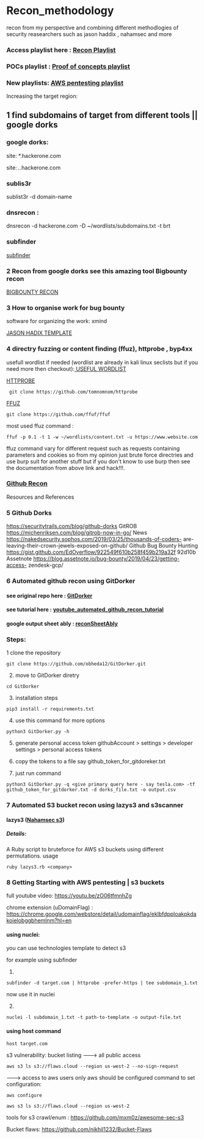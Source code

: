 # Recon_methodology 
recon from my perspective and  combining different methodlogies of security reasearchers such as jason haddix , nahamsec and more

### Access playlist here : <a href="https://www.youtube.com/watch?v=W8XT_KIzxBA&list=PLf3J-S0CLK3VSusI8Gn4f4ZKS16UIn720">Recon Playlist </a>
### POCs playlist : <a href="https://www.youtube.com/playlist?list=PLf3J-S0CLK3WBYAILJWkjk5-PHjUinwyv">Proof of concepts playlist</a>
### New playlists: <a href="https://youtu.be/zO06tfmnhZg">AWS pentesting playlist</a>

Increasing the target region:

##  1 find subdomains of target from different tools || google dorks  

### google dorks:

site: *.hackerone.com

site: *.*.hackerone.com

### sublis3r
sublist3r -d domain-name

### dnsrecon :

dnsrecon -d hackerone.com -D ~/wordlists/subdomains.txt -t brt

### subfinder

<a href="https://github.com/projectdiscovery/subfinder"> subfinder</a>

### 2 Recon from google dorks see this amazing tool Bigbounty recon
<a href="https://github.com/Viralmaniar/BigBountyRecon">BIGBOUNTY RECON</A>
###  3 How to organise work for bug bounty 

software for organizing the work: xmind

<a href="https://github.com/anurag708989/recon_methodology/blob/main/jasonHaddix_PentestingTemplate.xmind">JASON HADIX TEMPLATE</a>

### 4 directry fuzzing or content finding  (ffuz), httprobe , byp4xx 

usefull wordlist if needed (wordlist are already in kali linux seclists but if you need more then checkout):<a href="https://github.com/anurag708989/SecLists"> USEFUL WORDLIST </a>

<a href="https://github.com/tomnomnom/httprobe">HTTPROBE</a>

```
 git clone https://github.com/tomnomnom/httprobe
```

<a href="https://github.com/ffuf/ffuf">FFUZ</a>
```
git clone https://github.com/ffuf/ffuf
```

most used ffuz command : 
```
ffuf -p 0.1 -t 1 -w ~/wordlists/content.txt -u https://www.website.com
```
ffuz command vary for different request such as requests containing parameters and cookies so 
from my opinion just brute force directries and use burp suit for another stuff but if you don't know to use burp then see the documentation from above link and hack!!!.

### <a href="https://youtu.be/Kya7bSGnJjY">Github Recon</a>

Resources and References
### 5 Github Dorks
https://securitytrails.com/blog/github-dorks
GitROB
https://michenriksen.com/blog/gitrob-now-in-go/
News
https://nakedsecurity.sophos.com/2019/03/25/thousands-of-coders-
are-leaving-their-crown-jewels-exposed-on-github/
Github Bug Bounty
Hunting
https://gist.github.com/EdOverflow/922549f610b258f459b219a32f
92d10b
Assetnote
https://blog.assetnote.io/bug-bounty/2019/04/23/getting-access-
zendesk-gcp/



### 6 Automated github recon using GitDorker
#### see original repo here : <a href="https://github.com/obheda12/GitDorker">GitDorker</a>

#### see tutorial here : <a href="https://youtu.be/zgpDx41LsL4">youtube_automated_github_recon_tutorial</a>

#### google output sheet ably : <a href="https://docs.google.com/spreadsheets/d/12wDg1ma56622LooraVT7BV9-GFEKs5G0wIzIzTuScig/edit?usp=sharing">reconSheetAbly</a>

### Steps:
1 clone the repository 
```
git clone https://github.com/obheda12/GitDorker.git
```
2. move to GitDorker diretry 

```
cd GitDorker

```
3. installation steps
```
pip3 install -r requirements.txt
```
4. use this command for more options
```
python3 GitDorker.py -h
```
5. generate personal access token 
githubAccount > settings > developer settings > personal access tokens

6. copy the tokens to a file say  github_token_for_gitdoreker.txt

7. just run command
```
python3 GitDorker.py -q <give primary query here - say tesla.com> -tf github_token_for_gitdorker.txt -d dorks_file.txt -o output.csv
```

### 7 Automated S3 bucket recon using lazys3 and s3scanner
#### lazys3 (<a href="https://github.com/nahamsec/lazys3">Nahamsec s3</a>)
##### Details:
A Ruby script to bruteforce for AWS s3 buckets using different permutations.
usage
```
ruby lazys3.rb <company>
```


### 8 Getting Starting with AWS pentesting |  s3 buckets

full youtube video: https://youtu.be/zO06tfmnhZg

chrome extension (uDomainFlag) : https://chrome.google.com/webstore/detail/udomainflag/eklbfdpploakpkdakoielobggbhemlnm?hl=en


#### using nuclei:

you can use technologies template to detect s3

for example using subfinder 

1.
```
subfinder -d target.com | httprobe -prefer-https | tee subdomain_1.txt
```

now use it in nuclei

2.

```
nuclei -l subdomain_1.txt -t path-to-template -o output-file.txt
```

#### using host command

```
host target.com
```



s3 vulnerability:
bucket listing
---> all public access

``` 
aws s3 ls s3://flaws.cloud --region us-west-2 --no-sign-request
```
---> access to aws users only
aws should be configured
command  to set configuration:
```
aws configure
```

```
aws s3 ls s3://flaws.cloud --region us-west-2 
```


tools for s3 crawl/enum : https://github.com/mxm0z/awesome-sec-s3

Bucket flaws: https://github.com/nikhil1232/Bucket-Flaws
